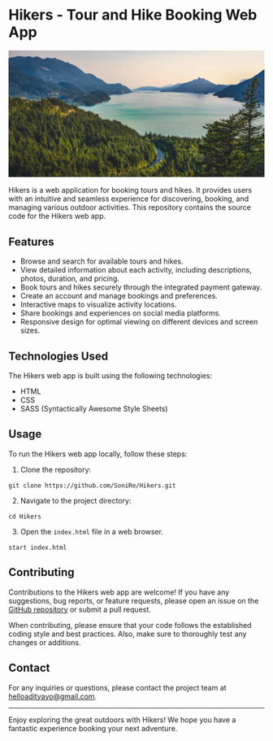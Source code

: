 # Hikers - Tour and Hike Booking Web App

![Hikers Logo](https://github.com/SoniRe/Hikers/blob/master/img/nat-10.jpg)

Hikers is a web application for booking tours and hikes. It provides users with an intuitive and seamless experience for discovering, booking, and managing various outdoor activities. This repository contains the source code for the Hikers web app.

## Features

- Browse and search for available tours and hikes.
- View detailed information about each activity, including descriptions, photos, duration, and pricing.
- Book tours and hikes securely through the integrated payment gateway.
- Create an account and manage bookings and preferences.
- Interactive maps to visualize activity locations.
- Share bookings and experiences on social media platforms.
- Responsive design for optimal viewing on different devices and screen sizes.

## Technologies Used

The Hikers web app is built using the following technologies:

- HTML
- CSS
- SASS (Syntactically Awesome Style Sheets)

## Usage

To run the Hikers web app locally, follow these steps:

1. Clone the repository:

```shell
git clone https://github.com/SoniRe/Hikers.git
```

2. Navigate to the project directory:

```shell
cd Hikers
```

3. Open the `index.html` file in a web browser.

```shell
start index.html
```

## Contributing

Contributions to the Hikers web app are welcome! If you have any suggestions, bug reports, or feature requests, please open an issue on the [GitHub repository](https://github.com/SoniRe/Hikers/issues) or submit a pull request.

When contributing, please ensure that your code follows the established coding style and best practices. Also, make sure to thoroughly test any changes or additions.


## Contact

For any inquiries or questions, please contact the project team at [helloadityayo@gmail.com](mailto:helloadityayo@gmail.com).

---

Enjoy exploring the great outdoors with Hikers! We hope you have a fantastic experience booking your next adventure.
